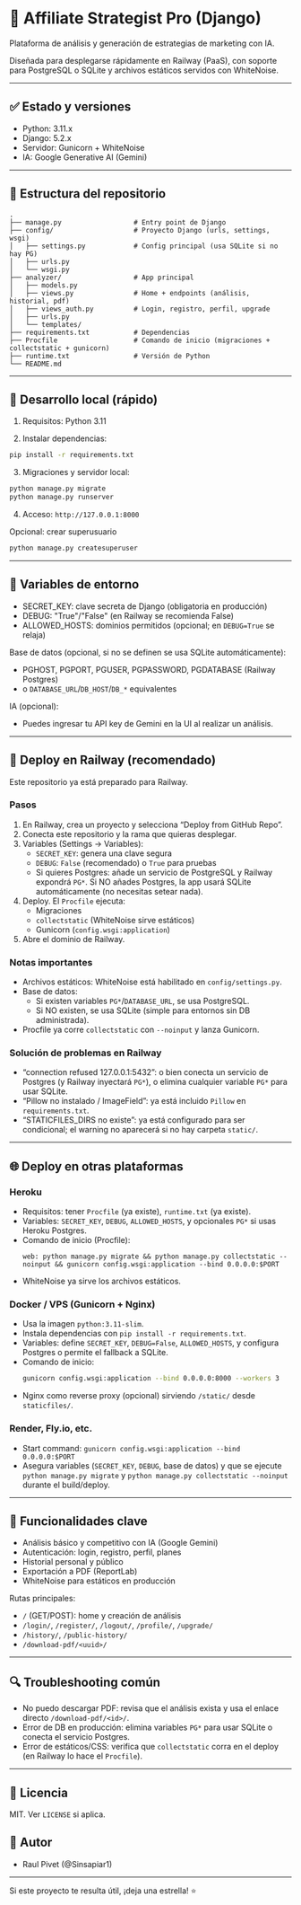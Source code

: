 # 🚀 Affiliate Strategist Pro (Django)

Plataforma de análisis y generación de estrategias de marketing con IA.

Diseñada para desplegarse rápidamente en Railway (PaaS), con soporte para PostgreSQL o SQLite y archivos estáticos servidos con WhiteNoise.

---

## ✅ Estado y versiones
- Python: 3.11.x
- Django: 5.2.x
- Servidor: Gunicorn + WhiteNoise
- IA: Google Generative AI (Gemini)

---

## 📁 Estructura del repositorio
```
.
├── manage.py                  # Entry point de Django
├── config/                    # Proyecto Django (urls, settings, wsgi)
│   ├── settings.py            # Config principal (usa SQLite si no hay PG)
│   ├── urls.py
│   └── wsgi.py
├── analyzer/                  # App principal
│   ├── models.py
│   ├── views.py               # Home + endpoints (análisis, historial, pdf)
│   ├── views_auth.py          # Login, registro, perfil, upgrade
│   ├── urls.py
│   └── templates/
├── requirements.txt           # Dependencias
├── Procfile                   # Comando de inicio (migraciones + collectstatic + gunicorn)
├── runtime.txt                # Versión de Python
└── README.md
```

---

## 🧪 Desarrollo local (rápido)
1) Requisitos: Python 3.11

2) Instalar dependencias:
```bash
pip install -r requirements.txt
```

3) Migraciones y servidor local:
```bash
python manage.py migrate
python manage.py runserver
```

4) Acceso: `http://127.0.0.1:8000`

Opcional: crear superusuario
```bash
python manage.py createsuperuser
```

---

## 🔑 Variables de entorno
- SECRET_KEY: clave secreta de Django (obligatoria en producción)
- DEBUG: "True"/"False" (en Railway se recomienda False)
- ALLOWED_HOSTS: dominios permitidos (opcional; en `DEBUG=True` se relaja)

Base de datos (opcional, si no se definen se usa SQLite automáticamente):
- PGHOST, PGPORT, PGUSER, PGPASSWORD, PGDATABASE (Railway Postgres)
- o `DATABASE_URL`/`DB_HOST`/`DB_*` equivalentes

IA (opcional):
- Puedes ingresar tu API key de Gemini en la UI al realizar un análisis.

---

## 🚀 Deploy en Railway (recomendado)
Este repositorio ya está preparado para Railway.

### Pasos
1) En Railway, crea un proyecto y selecciona “Deploy from GitHub Repo”.
2) Conecta este repositorio y la rama que quieras desplegar.
3) Variables (Settings → Variables):
   - `SECRET_KEY`: genera una clave segura
   - `DEBUG`: `False` (recomendado) o `True` para pruebas
   - Si quieres Postgres: añade un servicio de PostgreSQL y Railway expondrá `PG*`. Si NO añades Postgres, la app usará SQLite automáticamente (no necesitas setear nada).
4) Deploy. El `Procfile` ejecuta:
   - Migraciones
   - `collectstatic` (WhiteNoise sirve estáticos)
   - Gunicorn (`config.wsgi:application`)
5) Abre el dominio de Railway.

### Notas importantes
- Archivos estáticos: WhiteNoise está habilitado en `config/settings.py`.
- Base de datos:
  - Si existen variables `PG*`/`DATABASE_URL`, se usa PostgreSQL.
  - Si NO existen, se usa SQLite (simple para entornos sin DB administrada).
- Procfile ya corre `collectstatic` con `--noinput` y lanza Gunicorn.

### Solución de problemas en Railway
- “connection refused 127.0.0.1:5432”: o bien conecta un servicio de Postgres (y Railway inyectará `PG*`), o elimina cualquier variable `PG*` para usar SQLite.
- “Pillow no instalado / ImageField”: ya está incluido `Pillow` en `requirements.txt`.
- “STATICFILES_DIRS no existe”: ya está configurado para ser condicional; el warning no aparecerá si no hay carpeta `static/`.

---

## 🌐 Deploy en otras plataformas

### Heroku
- Requisitos: tener `Procfile` (ya existe), `runtime.txt` (ya existe).
- Variables: `SECRET_KEY`, `DEBUG`, `ALLOWED_HOSTS`, y opcionales `PG*` si usas Heroku Postgres.
- Comando de inicio (Procfile):
  ```
  web: python manage.py migrate && python manage.py collectstatic --noinput && gunicorn config.wsgi:application --bind 0.0.0.0:$PORT
  ```
- WhiteNoise ya sirve los archivos estáticos.

### Docker / VPS (Gunicorn + Nginx)
- Usa la imagen `python:3.11-slim`.
- Instala dependencias con `pip install -r requirements.txt`.
- Variables: define `SECRET_KEY`, `DEBUG=False`, `ALLOWED_HOSTS`, y configura Postgres o permite el fallback a SQLite.
- Comando de inicio:
  ```bash
  gunicorn config.wsgi:application --bind 0.0.0.0:8000 --workers 3
  ```
- Nginx como reverse proxy (opcional) sirviendo `/static/` desde `staticfiles/`.

### Render, Fly.io, etc.
- Start command: `gunicorn config.wsgi:application --bind 0.0.0.0:$PORT`
- Asegura variables (`SECRET_KEY`, `DEBUG`, base de datos) y que se ejecute `python manage.py migrate` y `python manage.py collectstatic --noinput` durante el build/deploy.

---

## 🧠 Funcionalidades clave
- Análisis básico y competitivo con IA (Google Gemini)
- Autenticación: login, registro, perfil, planes
- Historial personal y público
- Exportación a PDF (ReportLab)
- WhiteNoise para estáticos en producción

Rutas principales:
- `/` (GET/POST): home y creación de análisis
- `/login/`, `/register/`, `/logout/`, `/profile/`, `/upgrade/`
- `/history/`, `/public-history/`
- `/download-pdf/<uuid>/`

---

## 🔍 Troubleshooting común
- No puedo descargar PDF: revisa que el análisis exista y usa el enlace directo `/download-pdf/<id>/`.
- Error de DB en producción: elimina variables `PG*` para usar SQLite o conecta el servicio Postgres.
- Error de estáticos/CSS: verifica que `collectstatic` corra en el deploy (en Railway lo hace el `Procfile`).

---

## 📄 Licencia
MIT. Ver `LICENSE` si aplica.

## 👤 Autor
- Raul Pivet (@Sinsapiar1)

---

Si este proyecto te resulta útil, ¡deja una estrella! ⭐